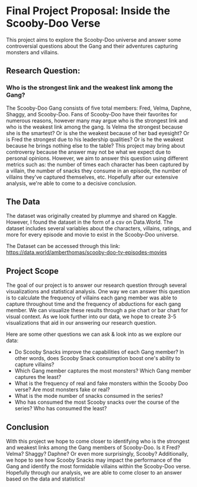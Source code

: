 # Final Project Proposal: Inside the Scooby-Doo Verse

This project aims to explore the Scooby-Doo universe and answer some controversial questions about the Gang and their adventures capturing monsters and villains.  

## Research Question:

### Who is the strongest link and  the weakest link among the Gang? 

The Scooby-Doo Gang consists of five total members: Fred, Velma, Daphne, Shaggy, and Scooby-Doo. Fans of Scooby-Doo have their favorites for numerous reasons, however many may argue who is the strongest link and who is the weakest link among the gang. Is Velma the strongest because she is the smartest? Or is she the weakest because of her bad eyesight? Or is Fred the strongest due to his leadership qualities? Or is he the weakest because he brings nothing else to the table? This project may bring about controversy because the answer may not be what we expect due to personal opinions. However, we aim to answer this question using different metrics such as: the number of times each character has been captured by a villain, the number of snacks they consume in an episode, the number of villains they've captured themselves, etc. Hopefully after our extensive analysis, we're able to come to a decisive conclusion.  

## The Data 

The dataset was originally created by plummye and shared on Kaggle. However, I found the dataset in the form of a csv on Data.World. The dataset includes several variables about the characters, villains, ratings, and more for every episode and movie to exist in the Scooby-Doo universe. 

The Dataset can be accessed through this link: https://data.world/amberthomas/scooby-doo-tv-episodes-movies

## Project Scope

The goal of our project is to answer our research question through several visualizations and statistical analysis. One way we can answer this question is to calculate the frequency of villains each gang member was able to capture throughout time and the frequency of abductions for each gang member. We can visualize these results through a pie chart or bar chart for visual context. As we look further into our data, we hope to create 3-5 visualizations that aid in our answering our research question.     

Here are some other questions we can ask & look into as we explore our data: 
- Do Scooby Snacks improve the capabilities of each Gang member? In other words, does Scooby Snack consumption boost one's ability to capture villains? 
- Which Gang member captures the most monsters? Which Gang member captures the least? 
- What is the frequency of real and fake monsters within the Scooby Doo verse? Are most monsters fake or real?
- What is the mode number of snacks consumed in the series? 
- Who has consumed the most Scooby snacks over the course of the series? Who has consumed the least?

## Conclusion

With this project we hope to come closer to identifying who is the strongest and weakest links among the Gang members of Scooby-Doo. Is it Fred? Velma? Shaggy? Daphne? Or even more surprisingly, Scooby? Additionally, we hope to see how Scooby Snacks may impact the performance of the Gang and identify the most formidable villains within the Scooby-Doo verse. Hopefully through our analysis, we are able to come closer to an answer based on the data and statistics!

